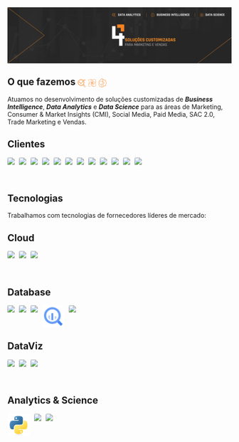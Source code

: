 <img align="center" src="../src/4ddLinkedinBannerBlack.png">

## **O que fazemos** <img align="center" alt="Data Analytics" height="20" src="../src/icons/DataAnalytics.png"> <img align="center" alt="Data Science" height="20" src="../src/icons/DataScience.png"> <img align="center" alt="Business Intelligence" height="20" src="../src/icons/BusinessIntelligence.png">

Atuamos no desenvolvimento de soluções customizadas de **_Business Intelligence_**, **_Data Analytics_** e **_Data Science_** para as áreas de Marketing, Consumer & Market Insights (CMI), Social Media, Paid Media, SAC 2.0, Trade Marketing e Vendas.

## **Clientes**

<div style="display: flex; gap: 10px; align-items: center">
    <img align="center" height="50" style="border-radius: 10%;" src="https://play-lh.googleusercontent.com/J9KidDzcxQnXeIEijBiWHnRLfsiobflzsVslyhlBfEYFK2nrSO9RyoNkP971WzRFFQ=w240-h480-rw">
    <img align='center' height="50" style="border-radius: 10%;" src="https://play-lh.googleusercontent.com/5TOFGmjMJP1F1o_WUgU7rCk8sbZs8GMhkkFCa6bl7iTUEbjd8WUO1Ql5V5Z6qDgWsQ=w240-h480-rw">
    <img align='center' height="50" style="border-radius: 10%;" src="https://play-lh.googleusercontent.com/ngZqU1lkyADi-L6j9tWtM5mQS8BfpLr-JivKADttCdUAkIWi36VdZIA_SPZf8A-Jfeg=w240-h480-rw">
    <img align="center" height="50" style="border-radius: 10%;" src="https://play-lh.googleusercontent.com/HzoaTBJlz6GJGElrbbOL625ImzHD49X9b2MhIqMQCHt91Qb0cs-JG2MQ2TPexitRFged=w240-h480-rw">
    <img align="center" height="50" style="border-radius: 10%;" src="https://play-lh.googleusercontent.com/jiQumI2P-nqaKfIMEhz6V5dCifNZg58j7FhOOgt11Vv6ejR11KJSJsFpdFyAmC5fdW8p=w240-h480-rw">
    <img align="center" height="50" style="border-radius: 10%;" src="https://play-lh.googleusercontent.com/MBJwllSKEcRVuqbyaRVV5JKdix6bFWI80e8HaY6QH6BnFvkgoQ1ADNMad6ttSKqahQ=s94-rw">
    <img align='center' height="50" style="border-radius: 10%;" src="https://play-lh.googleusercontent.com/4juBnswOre2d1_pfe0KxpH4mNXIt2yZOmt8w_BJHCqBoZO5fnrYKcpntzI_33aGkxj4=w240-h480-rw">
    <img align='center' height="50" style="border-radius: 10%;" src="https://play-lh.googleusercontent.com/ZHCg3iFFSgsY13623nXrCs2Uw1cmpSYBLEygWb2ia3HkFXMlAjGubkyMs6Fd8uQSoG0=w240-h480-rw">
    <img align='center' height="50" style="border-radius: 10%;" src="https://play-lh.googleusercontent.com/qAmR2IkN3bUCRdraBkQkyWfR4qRT9z6QBWPd5tOJ6PoRBY0oUcbbW5-4Fpeq0r_-G5o=w240-h480-rw">
    <img align='center' height="50" style="border-radius: 10%;" src="https://play-lh.googleusercontent.com/lsDltR5H3okqZD_vHTNgPdAtziWavr8kVH3o4gTT19eb40b-GOEkb6G9KHktve7fN9c=w240-h480-rw">
    <img align='center' height="50" style="border-radius: 10%;" src="https://play-lh.googleusercontent.com/hBZPIE0XFQsrOEeILLYZaKM_YQlDhLkIMDm5K-VnLhLzxT_sOh8vmnkuXGt_9FvLhJE=w240-h480-rw">
    <img align="center" height="50" style="border-radius: 10%;" src="https://play-lh.googleusercontent.com/nvz-bAP4aoChSpyENnKdNjMDeeRxCifE_VdTA4U-bJeKeZOAlZesFxFJ72yKlCJR2ro=w240-h480-rw">
</div>

## **Tecnologias**

Trabalhamos com tecnologias de fornecedores líderes de mercado:

## **Cloud**

<div style="display: flex; gap: 10px; align-items: center">
  <img height="50" style="border-radius: 10%;" src="https://avatars.githubusercontent.com/u/2232217?s=200&v=4">
  <img height="50" style="border-radius: 10%;" src="https://avatars.githubusercontent.com/u/2810941?s=200&v=4">
  <img height="50" style="border-radius: 10%;" src="https://avatars.githubusercontent.com/u/6844498?s=200&v=4">
</div>


## **Database**

<div style="display: flex; gap: 10px; align-items: center">
    <img align="center" height="50" style="border-radius: 10%;" src="https://avatars.githubusercontent.com/u/2452804?s=200&v=4">
    <img align="center" height="50" style="border-radius: 10%;" src="https://cdn-icons-png.flaticon.com/512/5968/5968364.png">
    <img align="center" height="50" style="border-radius: 10%;" src="https://avatars.githubusercontent.com/u/177543?s=200&v=4">
    <img align="center" height="50" style="border-radius: 10%;" src="https://raw.githubusercontent.com/AwesomeLogos/google-cloud-icons/9fe9b31ddce5804ae4e6cf4d1bda5d5ee5ae6192/docs/images/bigquery.svg">
    <img align="center" height="50" style="border-radius: 10%;" src="https://avatars.githubusercontent.com/u/45120?s=200&v=4">
</div>

## **DataViz**

<div style="display: flex; gap: 10px; align-items: center">
    <img align="center" height="50" style="border-radius: 10%;" src="https://avatars.githubusercontent.com/u/828667?s=200&v=4">
    <img align="center" height="50" style="border-radius: 10%;" src="https://github.com/microsoft/PowerBI-Icons/raw/main/SVG/Desktop.svg">
    <img align="center" height="50" style="border-radius: 10%;" src="https://avatars.githubusercontent.com/u/36164477?s=200&v=4">
</div>

## **Analytics & Science**

<div style="display: flex; gap: 10px; align-items: center">
    <img align="center" height="50" style="border-radius: 10%;" src="https://raw.githubusercontent.com/devicons/devicon/master/icons/python/python-original.svg">
    <img align="center" height="50" style="border-radius: 10%;" src="https://avatars.githubusercontent.com/u/365630?s=200&v=4">
    <img align="center" height="50" style="border-radius: 10%;" src="https://avatars.githubusercontent.com/u/15658638?s=200&v=4">
</div>
